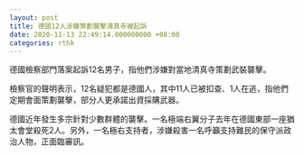 ```yaml
---
layout: post
title: 德國12人涉嫌策劃襲擊清真寺被起訴
date: 2020-11-13 22:49:14.000000000 +08:00
categories: rthk
---
```


德國檢察部門落案起訴12名男子，指他們涉嫌對當地清真寺策劃武裝襲擊。

檢察官的聲明表示，12名疑犯都是德國人，其中11人已被扣查、1人在逃，指他們定期會面策劃襲擊，部分人更承諾出資採購武器。

德國近年發生多宗針對少數群體的襲擊。一名極端右翼分子去年在德國東部一座猶太會堂殺死2人。另外，一名極右支持者，涉嫌殺害一名呼籲支持難民的保守派政治人物，正面臨審訊。
